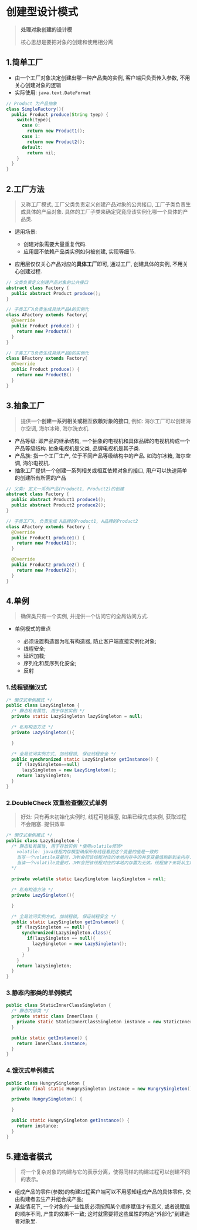 # 创建型设计模式

> **处理对象创建的设计模**
>
> 核心思想是要把对象的创建和使用相分离

## 1.简单工厂

- 由一个工厂对象决定创建出哪一种产品类的实例, 客户端只负责传入参数, 不用关心创建对象的逻辑
- 实际使用: `java.text.DateFormat`

```java
// Product 为产品抽象
class SimpleFactory(){
  public Product produce(String tyep) {
    switch(type){
      case 0:
        return new Product1();
      case 1:
        return new Product2();
      default:
        return nil;
    }
  }
}
```

## 2.工厂方法

> 又称工厂模式, 工厂父类负责定义创建产品对象的公共接口, 工厂子类负责生成具体的产品对象. 具体的工厂子类来确定究竟应该实例化哪一个具体的产品类.

- 适用场景:
    - 创建对象需要大量重复代码.
    - 应用层不依赖产品类实例如何被创建, 实现等细节.

- 应用层仅仅关心产品对应的**具体工厂**即可, 通过工厂, 创建具体的实例, 不用关心创建过程.

```java
// 父类负责定义创建产品对象的公共接口
abstract class Factory {
  public abstract Product produce();
}

// 子类工厂A负责生成具体产品A的实例化
class AFactory extends Factory{
  @Override
  public Product produce() {
    return new ProductA()
  }
}

// 子类工厂B负责生成具体产品B的实例化
class BFactory extends Factory{
  @Override
  public Product produce() {
    return new ProductB()
  }
}
```

## 3.抽象工厂

> 提供一个**创建一系列相关或相互依赖对象的接口**, 例如: 海尔工厂可以创建海尔空调, 海尔冰箱, 海尔洗衣机.

- 产品等级: 即产品的继承结构, 一个抽象的电视机和具体品牌的电视机构成一个产品等级结构. 抽象电视机是父类, 品牌电视机是其子类.
- 产品族: 指一个工厂生产, 位于不同产品等级结构中的产品. 如海尔冰箱, 海尔空调, 海尔电视机.
- 抽象工厂提供一个创建一系列相关或相互依赖对象的接口, 用户可以快速简单的创建所有所需的产品

```java
// 父类: 定义一系列产品(Product1, Product2)的创建
abstract class Factory {
  public abstract Product1 produce1();
  public abstract Product2 produce2();
}

// 子类工厂A, 负责生成 A品牌的Product1, A品牌的Product2
class AFactory extends Factory {
  @Override
  public Product1 produce1() {
    return new ProductA1();
  }

  @Override
  public Product2 produce2() {
    return new ProductA2();
  }
}
```

## 4.单例

> 确保类只有一个实例, 并提供一个访问它的全局访问方式.

- 单例模式的重点

    - 必须设置构造器为私有构造器, 防止客户端直接实例化对象;
    - 线程安全;
    - 延迟加载;
    - 序列化和反序列化安全;
    - 反射


### 1.线程锁懒汉式

```java
/* 懒汉式单例模式 */
public class LazySingleton {
  /* 静态私有属性, 用于存放实例 */
  private static LazySingleton lazySingleton = null;

  /* 私有构造方法 */
  private LazySingleton(){

  }

  /* 全局访问实例方式, 加线程锁, 保证线程安全 */
  public synchronized static LazySingleton getInstance() {
    if (lazySingleton==null)
      lazySingleton = new LazySingleton();
    return lazySingleton;
  }
}
```

### 2.DoubleCheck 双重检查懒汉式单例

> 好处: 只有再未初始化实例时, 线程可能阻塞, 如果已经完成实例, 获取过程不会阻塞. 提供效率

```java
/* 懒汉式单例模式 */
public class LazySingleton {
  /* 静态私有属性, 用于存放实例 *使用volatile修饰* 
  	volatile: java线程内存模型确保所有线程看到这个变量的值是一致的
  	当写一个volatile变量时，JMM会把该线程对应的本地内存中的共享变量值刷新到主内存.
    当读一个volatile变量时，JMM会把该线程对应的本地内存置为无效。线程接下来将从主内存中读取共享变量,并更新本地内存的值.
  */
    
  private volatile static LazySingleton lazySingleton = null;

  /* 私有构造方法 */
  private LazySingleton(){

  }

  /* 全局访问实例方式, 加线程锁, 保证线程安全 */
  public static LazySingleton getInstance() {
    if (lazySingleton == null) {
      synchronized(LazySingleton.class){
        if(lazySingleton == null){
          lazySingleton = new LazySingleton();
        }
      }
    }
    return lazySingleton;
  }
}
```

### 3.静态内部类的单例模式

```java
public class StaticInnerClassSingleton {
  /* 静态内部类 */
  private static class InnerClass {
    private static StaticInnerClassSingleton instance = new StaticInnerClassSingleton;
  }

  public static getInstance() {
    return InnerClass.instance;
  }
}
```

### 4.饿汉式单例模式

```java
public class HungrySingleton {
  private final static HungrySingleton instance = new HungrySingleton();

  private HungrySingleton() {

  }

  public static HungrySingleton getInstance() {
    return instance;
  }
}
```



## 5.建造者模式

> 将一个复杂对象的构建与它的表示分离，使得同样的构建过程可以创建不同的表示。

- 组成产品的零件(参数)的构建过程客户端可以不用感知组成产品的具体零件, 交由构建者去生产并组合成产品;
- 某些情况下, 一个对象的一些性质必须按照某个顺序赋值才有意义, 或者说赋值的顺序不同, 产生的效果不一致; 这时就需要将这些属性的构造"外部化"到建造者对象里.